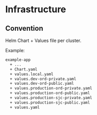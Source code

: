 # Infrastructure

## Convention

Helm Chart + Values file per cluster.

Example:

``` txt
example-app
  + ...
  + Chart.yaml
  + values.local.yaml
  + values.dev-ord-private.yaml
  + values.dev-ord-public.yaml
  + values.production-ord-private.yaml
  + values.production-ord-public.yaml
  + values.production-sjc-private.yaml
  + values.production-sjc-public.yaml
  + values.yaml

```
